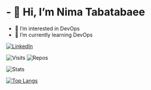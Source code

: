 # - 👋  Hi, I’m Nima Tabatabaee
 - 👀  I’m interested in DevOps
 - 🌱  I’m currently learning DevOps


[![LinkedIn](https://img.shields.io/badge/linkedin-%230077B5.svg?style=for-the-badge&logo=linkedin&logoColor=white)](https://https://www.linkedin.com/in/nima-tabatabaee)

![Visits](https://badges.pufler.dev/visits/nimatbt/nimatbt)
![Repos](https://badges.pufler.dev/repos/nimatbt)


![Stats](https://github-readme-stats.vercel.app/api?username=nimatbt&include_all_commits=true&theme=tokyonight)


[![Top Langs](https://github-readme-stats.vercel.app/api/top-langs/?username=nimatbt&layout=compact)](https://github.com/anuraghazra/github-readme-stats)

<!---
nimatbt/nimatbt is a ✨ special ✨ repository because its `README.md` (this file) appears on your GitHub profile.
You can click the Preview link to take a look at your changes.
--->
